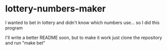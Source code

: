 # lottery-numbers-maker
I wanted to bet in lottery and didn't know which numbers use... so I did this program


I'll write a better README soon, but to make it work just clone the repository and run "make bet"
